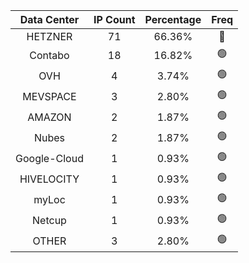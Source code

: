 | Data Center | IP Count | Percentage | Freq |
|:------------:|:--------:|:-----------:|:-----:|
| HETZNER | 71 | 66.36% | 🔴 |
| Contabo | 18 | 16.82% | 🟢 |
| OVH | 4 | 3.74% | 🟢 |
| MEVSPACE | 3 | 2.80% | 🟢 |
| AMAZON | 2 | 1.87% | 🟢 |
| Nubes | 2 | 1.87% | 🟢 |
| Google-Cloud | 1 | 0.93% | 🟢 |
| HIVELOCITY | 1 | 0.93% | 🟢 |
| myLoc | 1 | 0.93% | 🟢 |
| Netcup | 1 | 0.93% | 🟢 |
| OTHER | 3 | 2.80% | 🟢 |